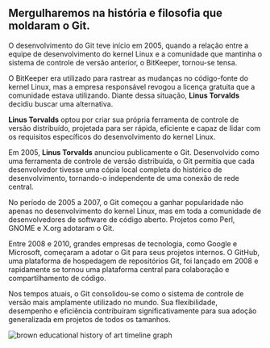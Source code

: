 ## Mergulharemos na história e filosofia que moldaram o Git.

O desenvolvimento do Git teve início em 2005, quando a relação entre a equipe de desenvolvimento do kernel Linux e a comunidade que mantinha o sistema de controle de versão anterior, o BitKeeper, tornou-se tensa. 

O BitKeeper era utilizado para rastrear as mudanças no código-fonte do kernel Linux, mas a empresa responsável revogou a licença gratuita que a comunidade estava utilizando. 
Diante dessa situação, **Linus Torvalds** decidiu buscar uma alternativa.

**Linus Torvalds** optou por criar sua própria ferramenta de controle de versão distribuído, projetada para ser rápida, eficiente e capaz de lidar com os requisitos específicos do desenvolvimento do kernel Linux.

Em 2005, **Linus Torvalds** anunciou publicamente o Git. Desenvolvido como uma ferramenta de controle de versão distribuída, o Git permitia que cada desenvolvedor tivesse uma cópia local completa do histórico de desenvolvimento, tornando-o independente de uma conexão de rede central.

No período de 2005 a 2007, o Git começou a ganhar popularidade não apenas no desenvolvimento do kernel Linux, mas em toda a comunidade de desenvolvedores de software de código aberto. Projetos como Perl, GNOME e X.org adotaram o Git.

Entre 2008 e 2010, grandes empresas de tecnologia, como Google e Microsoft, começaram a adotar o Git para seus projetos internos. 
O GitHub, uma plataforma de hospedagem de repositórios Git, foi lançado em 2008 e rapidamente se tornou uma plataforma central para colaboração e compartilhamento de código.

Nos tempos atuais, o Git consolidou-se como o sistema de controle de versão mais amplamente utilizado no mundo. Sua flexibilidade, desempenho e eficiência contribuíram significativamente para sua adoção generalizada em projetos de todos os tamanhos.

![brown educational history of art timeline graph](https://github.com/TI0J0A0/GIT-Guide/assets/139718095/371eb81b-c20a-4d63-bc7d-8ef9b5777d2d)
